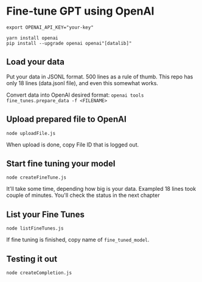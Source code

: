 # Fine-tune GPT using OpenAI
`export OPENAI_API_KEY="your-key"`

`yarn install openai`  
`pip install --upgrade openai openai"[datalib]"`

## Load your data
Put your data in JSONL format. 500 lines as a rule of thumb. This repo has only 18 lines (data.jsonl file), and even this somewhat works.

Convert data into OpenAI desired format:
`openai tools fine_tunes.prepare_data -f <FILENAME>`

## Upload prepared file to OpenAI
`node uploadFile.js`

When upload is done, copy File ID that is logged out.

## Start fine tuning your model
`node createFineTune.js`

It'll take some time, depending how big is your data. Exampled 18 lines took couple of minutes. You'll check the status in the next chapter

## List your Fine Tunes
`node listFineTunes.js`

If fine tuning is finished, copy name of `fine_tuned_model`.

## Testing it out
`node createCompletion.js`

